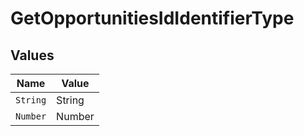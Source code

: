# GetOpportunitiesIdIdentifierType


## Values

| Name     | Value    |
| -------- | -------- |
| `String` | String   |
| `Number` | Number   |